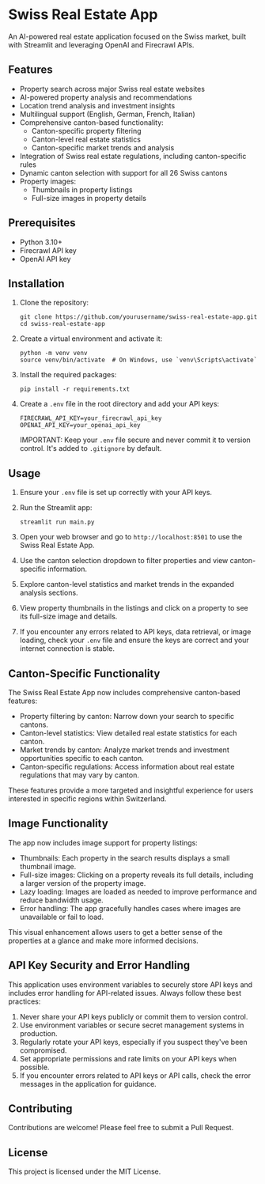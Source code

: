 # Swiss Real Estate App

An AI-powered real estate application focused on the Swiss market, built with Streamlit and leveraging OpenAI and Firecrawl APIs.

## Features

- Property search across major Swiss real estate websites
- AI-powered property analysis and recommendations
- Location trend analysis and investment insights
- Multilingual support (English, German, French, Italian)
- Comprehensive canton-based functionality:
  - Canton-specific property filtering
  - Canton-level real estate statistics
  - Canton-specific market trends and analysis
- Integration of Swiss real estate regulations, including canton-specific rules
- Dynamic canton selection with support for all 26 Swiss cantons
- Property images:
  - Thumbnails in property listings
  - Full-size images in property details

## Prerequisites

- Python 3.10+
- Firecrawl API key
- OpenAI API key

## Installation

1. Clone the repository:
   ```
   git clone https://github.com/yourusername/swiss-real-estate-app.git
   cd swiss-real-estate-app
   ```

2. Create a virtual environment and activate it:
   ```
   python -m venv venv
   source venv/bin/activate  # On Windows, use `venv\Scripts\activate`
   ```

3. Install the required packages:
   ```
   pip install -r requirements.txt
   ```

4. Create a `.env` file in the root directory and add your API keys:
   ```
   FIRECRAWL_API_KEY=your_firecrawl_api_key
   OPENAI_API_KEY=your_openai_api_key
   ```

   IMPORTANT: Keep your `.env` file secure and never commit it to version control. It's added to `.gitignore` by default.

## Usage

1. Ensure your `.env` file is set up correctly with your API keys.

2. Run the Streamlit app:

   ```
   streamlit run main.py
   ```

3. Open your web browser and go to `http://localhost:8501` to use the Swiss Real Estate App.

4. Use the canton selection dropdown to filter properties and view canton-specific information.

5. Explore canton-level statistics and market trends in the expanded analysis sections.

6. View property thumbnails in the listings and click on a property to see its full-size image and details.

7. If you encounter any errors related to API keys, data retrieval, or image loading, check your `.env` file and ensure the keys are correct and your internet connection is stable.

## Canton-Specific Functionality

The Swiss Real Estate App now includes comprehensive canton-based features:

- Property filtering by canton: Narrow down your search to specific cantons.
- Canton-level statistics: View detailed real estate statistics for each canton.
- Market trends by canton: Analyze market trends and investment opportunities specific to each canton.
- Canton-specific regulations: Access information about real estate regulations that may vary by canton.

These features provide a more targeted and insightful experience for users interested in specific regions within Switzerland.

## Image Functionality

The app now includes image support for property listings:

- Thumbnails: Each property in the search results displays a small thumbnail image.
- Full-size images: Clicking on a property reveals its full details, including a larger version of the property image.
- Lazy loading: Images are loaded as needed to improve performance and reduce bandwidth usage.
- Error handling: The app gracefully handles cases where images are unavailable or fail to load.

This visual enhancement allows users to get a better sense of the properties at a glance and make more informed decisions.

## API Key Security and Error Handling

This application uses environment variables to securely store API keys and includes error handling for API-related issues. Always follow these best practices:

1. Never share your API keys publicly or commit them to version control.
2. Use environment variables or secure secret management systems in production.
3. Regularly rotate your API keys, especially if you suspect they've been compromised.
4. Set appropriate permissions and rate limits on your API keys when possible.
5. If you encounter errors related to API keys or API calls, check the error messages in the application for guidance.

## Contributing

Contributions are welcome! Please feel free to submit a Pull Request.

## License

This project is licensed under the MIT License.
